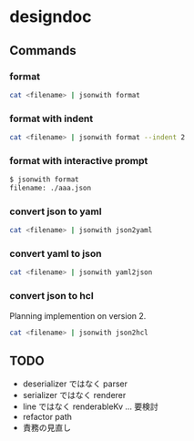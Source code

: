 # designdoc
## Commands
### format
```bash
cat <filename> | jsonwith format
```

### format with indent
```bash
cat <filename> | jsonwith format --indent 2
```

### format with interactive prompt
```bash
$ jsonwith format
filename: ./aaa.json
```

### convert json to yaml
```bash
cat <filename> | jsonwith json2yaml
```

### convert yaml to json
```bash
cat <filename> | jsonwith yaml2json
```

### convert json to hcl
Planning implemention on version 2.
```bash
cat <filename> | jsonwith json2hcl
```

## TODO
- deserializer ではなく parser
- serializer ではなく renderer
- line ではなく renderableKv ... 要検討
- refactor path
- 責務の見直し
